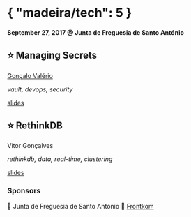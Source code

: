 # { "madeira/tech": 5 }
#### September 27, 2017 @ Junta de Freguesia de Santo António

## ⭐ Managing Secrets
[Gonçalo Valério](https://github.com/dethos)

_vault, devops, security_

[slides](https://static.ovalerio.net/presentations/managing-secrets/)

## ⭐ RethinkDB
Vítor Gonçalves

_rethinkdb, data, real-time, clustering_

[slides](https://docs.google.com/presentation/d/1I-Xpsf4zNSfT52ZQXBy1bNXI_25CqOqsu3qUgmKajOY/)

### Sponsors
🏢 Junta de Freguesia de Santo António
🥪 [Frontkom](https://www.frontkom.no/)
